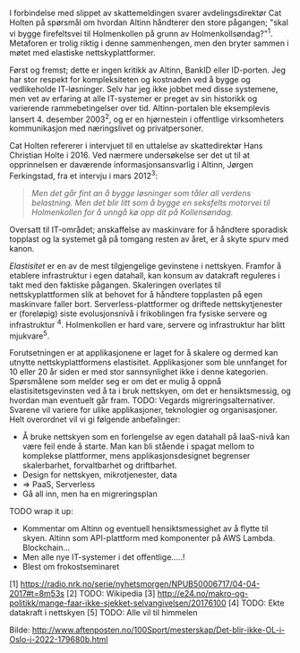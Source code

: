 I forbindelse med slippet av skattemeldingen svarer avdelingsdirektør Cat Holten på spørsmål om hvordan Altinn håndterer den store pågangen; "skal vi bygge firefeltsvei til Holmenkollen på grunn av Holmenkollsøndag?"<sup>1</sup>. Metaforen er trolig riktig i denne sammenhengen, men den bryter sammen i møtet med elastiske nettskyplattformer.

Først og fremst; dette er ingen kritikk av Altinn, BankID eller ID-porten. Jeg har stor respekt for kompleksiteten og kostnaden ved å bygge og vedlikeholde IT-løsninger. Selv har jeg ikke jobbet med disse systemene, men vet av erfaring at alle IT-systemer er preget av sin historikk og varierende rammebetingelser over tid. Altinn-portalen ble eksemplevis lansert 4. desember 2003<sup>2</sup>, og er en hjørnestein i offentlige virksomheters kommunikasjon med næringslivet og privatpersoner.

Cat Holten refererer i intervjuet til en uttalelse av skattedirektør Hans Christian Holte i 2016. Ved nærmere undersøkelse ser det ut til at opprinnelsen er daværende informasjonsansvarlig i Altinn, Jørgen Ferkingstad, fra et intervju i mars 2012<sup>3</sup>:
> _Men det går fint an å bygge løsninger som tåler all verdens belastning. Men det blir litt som å bygge en seksfelts motorvei til Holmenkollen for å unngå kø opp dit på Kollensøndag._ 

Oversatt til IT-området; anskaffelse av maskinvare for å håndtere sporadisk topplast og la systemet gå på tomgang resten av året, er å skyte spurv med kanon.

_Elastisitet_ er en av de mest tilgjengelige gevinstene i nettskyen. Framfor å etablere infrastruktur i egen datahall, kan konsum av datakraft reguleres i takt med den faktiske pågangen. Skaleringen overlates til nettskyplattformen slik at behovet for å håndtere topplasten på egen maskinvare faller bort. Serverless-plattformer og driftede nettskytjenester er (foreløpig) siste evolusjonsnivå i frikoblingen fra fysiske servere og infrastruktur <sup>4</sup>. Holmenkollen er hard vare, servere og infrastruktur har blitt mjukvare<sup>5</sup>.

Forutsetningen er at applikasjonene er laget for å skalere og dermed kan utnytte nettskyplattformens elastisitet. Applikasjoner som ble unnfanget for 10 eller 20 år siden er med stor sannsynlighet ikke i denne kategorien. Spørsmålene som melder seg er om det er mulig å oppnå elastisitetsgevinsten ved å ta i bruk nettskyen, om det er hensiktsmessig, og hvordan man eventuelt går fram. TODO: Vegards migreringsalternativer. Svarene vil variere for ulike applikasjoner, teknologier og organisasjoner. Helt overordnet vil vi gi følgende anbefalinger:
* Å bruke nettskyen som en forlengelse av egen datahall på IaaS-nivå kan være feil ende å starte. Man kan bli stående i spagat mellom to komplekse plattformer, mens applikasjonsdesignet begrenser skalerbarhet, forvaltbarhet og driftbarhet.
* Design for nettskyen, mikrotjenester, data
* => PaaS, Serverless
* Gå all inn, men ha en migreringsplan

TODO wrap it up:
* Kommentar om Altinn og eventuell hensiktsmessighet av å flytte til skyen. Altinn som API-plattform med komponenter på AWS Lambda. Blockchain...
* Men alle nye IT-systemer i det offentlige.....! 
* Blest om frokostseminaret

[1] https://radio.nrk.no/serie/nyhetsmorgen/NPUB50006717/04-04-2017#t=8m53s
[2] TODO: Wikipedia
[3] http://e24.no/makro-og-politikk/mange-faar-ikke-sjekket-selvangivelsen/20176100
[4] TODO: Ekte datakraft i nettskyen
[5] TODO: Alle vil til himmelen

Bilde: http://www.aftenposten.no/100Sport/mesterskap/Det-blir-ikke-OL-i-Oslo-i-2022-179680b.html
